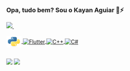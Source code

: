 ### Opa, tudo bem? Sou o Kayan Aguiar 👋⚡

<div>
  <a href="https://github.com/kayanaguiar">
  <img height="180em" src="https://github-readme-stats.vercel.app/api?username=kayanaguiar&show_icons=true&theme=merko&include_all_commits=true&count_private=true"/>
  <img height+"180em" scr="https://github-readme-stats.vercel.app/api/top-langs/?username=kayanaguiar&layout=donut&langs_count=8&theme=merko"/>
 </div>   
  
<div style="display: inline_block"><br>
     <img align="center" alt="Python" height="30" width="40" src="https://raw.githubusercontent.com/devicons/devicon/master/icons/python/python-original.svg">
     <img align="center" alt="Flutter" height="30" width="40" src="https://cdn.jsdelivr.net/gh/devicons/devicon/icons/flutter/flutter-original.svg"/>
     <img align="center" alt="C++" height="30" width="40" src="https://cdn.jsdelivr.net/gh/devicons/devicon/icons/cplusplus/cplusplus-original.svg"/>
     <img align="center" alt="C#" height="30" width="40" src="https://cdn.jsdelivr.net/gh/devicons/devicon/icons/csharp/csharp-original.svg" />
  </div>
  
  ##
  
  <div>
    <a href="https://instagram.com/kayanaguiar" target="_blank"><img src="https://img.shields.io/badge/-Instagram-%23E4405F?style=for-the-badge&logo=instagram&logoColor=white" target="_blank"></a>
    <a href="https://www.linkedin.com/in/kayan-aguiar-45875016a" target="_blank"><img src="https://img.shields.io/badge/-LinkedIn-%230077B5?style=for-the-badge&logo=linkedin&logoColor=white" target="_blank"></a> 
  
</div>
